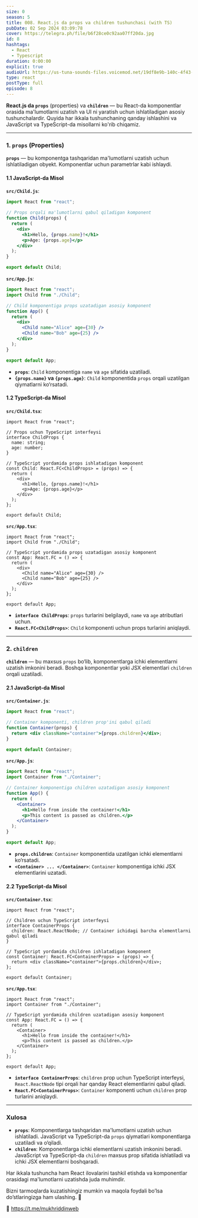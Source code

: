 ```yaml
---
size: 0
season: 5
title: 008. React.js da props va children tushunchasi (with TS)
pubDate: 02 Sep 2024 03:09:78
cover: https://telegra.ph/file/b6f28ce0c92aa07ff20da.jpg
id: 8
hashtags:
  - React
  - Typescript
duration: 0:00:00
explicit: true
audioUrl: https://us-tuna-sounds-files.voicemod.net/19df8e9b-140c-4f43-8c0e-09c162821765-1658350707858.mp3
type: react
postType: full
episode: 8
---
```


**React.js da `props`** (properties) va **`children`** — bu React-da komponentlar orasida ma'lumotlarni uzatish va UI ni yaratish uchun ishlatiladigan asosiy tushunchalardir. Quyida har ikkala tushunchaning qanday ishlashini va JavaScript va TypeScript-da misollarni ko'rib chiqamiz.

---

### 1. **`props` (Properties)**

**`props`** — bu komponentga tashqaridan ma'lumotlarni uzatish uchun ishlatiladigan obyekt. Komponentlar uchun parametrlar kabi ishlaydi.

#### 1.1 **JavaScript-da Misol**

**`src/Child.js`**:

```jsx
import React from "react";

// Props orqali ma'lumotlarni qabul qiladigan komponent
function Child(props) {
  return (
    <div>
      <h1>Hello, {props.name}!</h1>
      <p>Age: {props.age}</p>
    </div>
  );
}

export default Child;
```

**`src/App.js`**:

```jsx
import React from "react";
import Child from "./Child";

// Child komponentiga props uzatadigan asosiy komponent
function App() {
  return (
    <div>
      <Child name="Alice" age={30} />
      <Child name="Bob" age={25} />
    </div>
  );
}

export default App;
```

- **`props`**: `Child` komponentiga `name` va `age` sifatida uzatiladi.
- **`{props.name}` va `{props.age}`**: `Child` komponentida `props` orqali uzatilgan qiymatlarni ko‘rsatadi.

#### 1.2 **TypeScript-da Misol**

**`src/Child.tsx`**:

```tsx
import React from "react";

// Props uchun TypeScript interfeysi
interface ChildProps {
  name: string;
  age: number;
}

// TypeScript yordamida props ishlatadigan komponent
const Child: React.FC<ChildProps> = (props) => {
  return (
    <div>
      <h1>Hello, {props.name}!</h1>
      <p>Age: {props.age}</p>
    </div>
  );
};

export default Child;
```

**`src/App.tsx`**:

```tsx
import React from "react";
import Child from "./Child";

// TypeScript yordamida props uzatadigan asosiy komponent
const App: React.FC = () => {
  return (
    <div>
      <Child name="Alice" age={30} />
      <Child name="Bob" age={25} />
    </div>
  );
};

export default App;
```

- **`interface ChildProps`**: `props` turlarini belgilaydi, `name` va `age` atributlari uchun.
- **`React.FC<ChildProps>`**: `Child` komponenti uchun props turlarini aniqlaydi.

---

### 2. **`children`**

**`children`** — bu maxsus `props` bo‘lib, komponentlarga ichki elementlarni uzatish imkonini beradi. Boshqa komponentlar yoki JSX elementlari `children` orqali uzatiladi.

#### 2.1 **JavaScript-da Misol**

**`src/Container.js`**:

```jsx
import React from "react";

// Container komponenti, children prop'ini qabul qiladi
function Container(props) {
  return <div className="container">{props.children}</div>;
}

export default Container;
```

**`src/App.js`**:

```jsx
import React from "react";
import Container from "./Container";

// Container komponentiga children uzatadigan asosiy komponent
function App() {
  return (
    <Container>
      <h1>Hello from inside the container!</h1>
      <p>This content is passed as children.</p>
    </Container>
  );
}

export default App;
```

- **`props.children`**: `Container` komponentida uzatilgan ichki elementlarni ko‘rsatadi.
- **`<Container> ... </Container>`**: `Container` komponentiga ichki JSX elementlarini uzatadi.

#### 2.2 **TypeScript-da Misol**

**`src/Container.tsx`**:

```tsx
import React from "react";

// Children uchun TypeScript interfeysi
interface ContainerProps {
  children: React.ReactNode; // Container ichidagi barcha elementlarni qabul qiladi
}

// TypeScript yordamida children ishlatadigan komponent
const Container: React.FC<ContainerProps> = (props) => {
  return <div className="container">{props.children}</div>;
};

export default Container;
```

**`src/App.tsx`**:

```tsx
import React from "react";
import Container from "./Container";

// TypeScript yordamida children uzatadigan asosiy komponent
const App: React.FC = () => {
  return (
    <Container>
      <h1>Hello from inside the container!</h1>
      <p>This content is passed as children.</p>
    </Container>
  );
};

export default App;
```

- **`interface ContainerProps`**: `children` prop uchun TypeScript interfeysi, `React.ReactNode` tipi orqali har qanday React elementlarini qabul qiladi.
- **`React.FC<ContainerProps>`**: `Container` komponenti uchun `children` prop turlarini aniqlaydi.

---

### Xulosa

- **`props`**: Komponentlarga tashqaridan ma'lumotlarni uzatish uchun ishlatiladi. JavaScript va TypeScript-da `props` qiymatlari komponentlarga uzatiladi va o‘qiladi.
- **`children`**: Komponentlarga ichki elementlarni uzatish imkonini beradi. JavaScript va TypeScript-da `children` maxsus prop sifatida ishlatiladi va ichki JSX elementlarni boshqaradi.

Har ikkala tushuncha ham React ilovalarini tashkil etishda va komponentlar orasidagi ma'lumotlarni uzatishda juda muhimdir.

Bizni tarmoqlarda kuzatishingiz mumkin va maqola foydali bo’lsa do’stlaringizga ham ulashing. 🫡

🔗 https://t.me/mukhriddinweb
